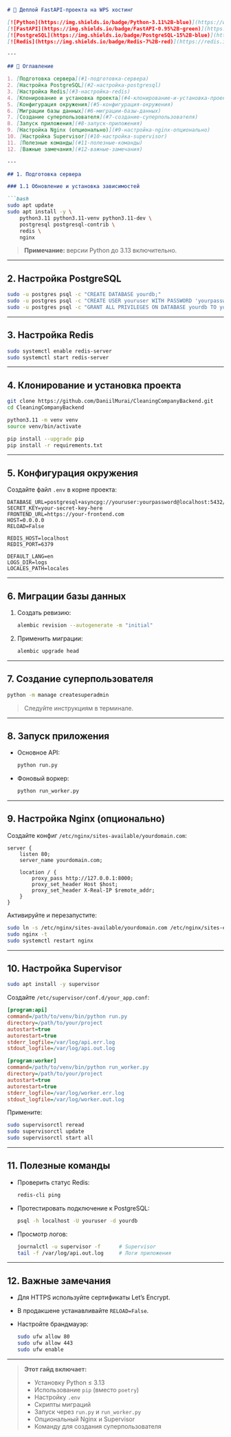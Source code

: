 ````markdown
# 🚀 Деплой FastAPI-проекта на WPS хостинг

[![Python](https://img.shields.io/badge/Python-3.11%2B-blue)](https://www.python.org/)  
[![FastAPI](https://img.shields.io/badge/FastAPI-0.95%2B-green)](https://fastapi.tiangolo.com/)  
[![PostgreSQL](https://img.shields.io/badge/PostgreSQL-15%2B-blue)](https://www.postgresql.org/)  
[![Redis](https://img.shields.io/badge/Redis-7%2B-red)](https://redis.io/)  

---

## 📑 Оглавление

1. [Подготовка сервера](#1-подготовка-сервера)  
2. [Настройка PostgreSQL](#2-настройка-postgresql)  
3. [Настройка Redis](#3-настройка-redis)  
4. [Клонирование и установка проекта](#4-клонирование-и-установка-проекта)  
5. [Конфигурация окружения](#5-конфигурация-окружения)  
6. [Миграции базы данных](#6-миграции-базы-данных)  
7. [Создание суперпользователя](#7-создание-суперпользователя)  
8. [Запуск приложения](#8-запуск-приложения)  
9. [Настройка Nginx (опционально)](#9-настройка-nginx-опционально)  
10. [Настройка Supervisor](#10-настройка-supervisor)  
11. [Полезные команды](#11-полезные-команды)  
12. [Важные замечания](#12-важные-замечания)  

---

## 1. Подготовка сервера

### 1.1 Обновление и установка зависимостей

```bash
sudo apt update
sudo apt install -y \
    python3.11 python3.11-venv python3.11-dev \
    postgresql postgresql-contrib \
    redis \
    nginx
````

> **Примечание:** версии Python до 3.13 включительно.

---

## 2. Настройка PostgreSQL

```bash
sudo -u postgres psql -c "CREATE DATABASE yourdb;"
sudo -u postgres psql -c "CREATE USER youruser WITH PASSWORD 'yourpassword';"
sudo -u postgres psql -c "GRANT ALL PRIVILEGES ON DATABASE yourdb TO youruser;"
```

---

## 3. Настройка Redis

```bash
sudo systemctl enable redis-server
sudo systemctl start redis-server
```

---

## 4. Клонирование и установка проекта

```bash
git clone https://github.com/DaniilMurai/CleaningCompanyBackend.git
cd CleaningCompanyBackend

python3.11 -m venv venv
source venv/bin/activate

pip install --upgrade pip
pip install -r requirements.txt
```

---

## 5. Конфигурация окружения

Создайте файл `.env` в корне проекта:

```dotenv
DATABASE_URL=postgresql+asyncpg://youruser:yourpassword@localhost:5432/yourdb
SECRET_KEY=your-secret-key-here
FRONTEND_URL=https://your-frontend.com
HOST=0.0.0.0
RELOAD=False

REDIS_HOST=localhost
REDIS_PORT=6379

DEFAULT_LANG=en
LOGS_DIR=logs
LOCALES_PATH=locales
```

---

## 6. Миграции базы данных

1. Создать ревизию:

   ```bash
   alembic revision --autogenerate -m "initial"
   ```
2. Применить миграции:

   ```bash
   alembic upgrade head
   ```

---

## 7. Создание суперпользователя

```bash
python -m manage createsuperadmin
```

> Следуйте инструкциям в терминале.

---

## 8. Запуск приложения

* Основное API:

  ```bash
  python run.py
  ```
* Фоновый воркер:

  ```bash
  python run_worker.py
  ```

---

## 9. Настройка Nginx (опционально)

Создайте конфиг `/etc/nginx/sites-available/yourdomain.com`:

```nginx
server {
    listen 80;
    server_name yourdomain.com;

    location / {
        proxy_pass http://127.0.0.1:8000;
        proxy_set_header Host $host;
        proxy_set_header X-Real-IP $remote_addr;
    }
}
```

Активируйте и перезапустите:

```bash
sudo ln -s /etc/nginx/sites-available/yourdomain.com /etc/nginx/sites-enabled/
sudo nginx -t
sudo systemctl restart nginx
```

---

## 10. Настройка Supervisor

```bash
sudo apt install -y supervisor
```

Создайте `/etc/supervisor/conf.d/your_app.conf`:

```ini
[program:api]
command=/path/to/venv/bin/python run.py
directory=/path/to/your/project
autostart=true
autorestart=true
stderr_logfile=/var/log/api.err.log
stdout_logfile=/var/log/api.out.log

[program:worker]
command=/path/to/venv/bin/python run_worker.py
directory=/path/to/your/project
autostart=true
autorestart=true
stderr_logfile=/var/log/worker.err.log
stdout_logfile=/var/log/worker.out.log
```

Примените:

```bash
sudo supervisorctl reread
sudo supervisorctl update
sudo supervisorctl start all
```

---

## 11. Полезные команды

* Проверить статус Redis:

  ```bash
  redis-cli ping
  ```
* Протестировать подключение к PostgreSQL:

  ```bash
  psql -h localhost -U youruser -d yourdb
  ```
* Просмотр логов:

  ```bash
  journalctl -u supervisor -f      # Supervisor
  tail -f /var/log/api.out.log     # Логи приложения
  ```

---

## 12. Важные замечания

* Для HTTPS используйте сертификаты Let’s Encrypt.
* В продакшене устанавливайте `RELOAD=False`.
* Настройте брандмауэр:

  ```bash
  sudo ufw allow 80
  sudo ufw allow 443
  sudo ufw enable
  ```

---

> **Этот гайд включает:**
>
> * Установку Python ≤ 3.13
> * Использование `pip` (вместо `poetry`)
> * Настройку `.env`
> * Скрипты миграций
> * Запуск через `run.py` и `run_worker.py`
> * Опциональный Nginx и Supervisor
> * Команду для создания суперпользователя

```
```
